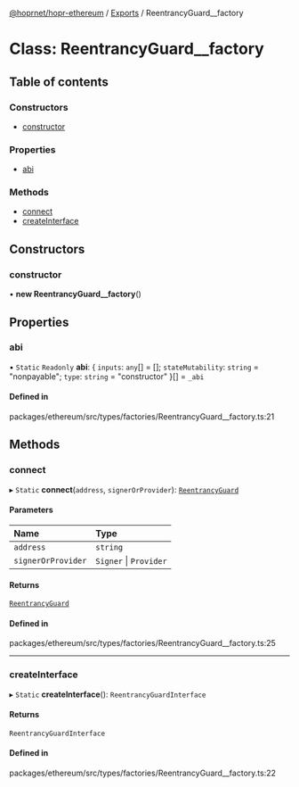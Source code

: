 [@hoprnet/hopr-ethereum](../README.md) / [Exports](../modules.md) / ReentrancyGuard\_\_factory

# Class: ReentrancyGuard\_\_factory

## Table of contents

### Constructors

- [constructor](ReentrancyGuard__factory.md#constructor)

### Properties

- [abi](ReentrancyGuard__factory.md#abi)

### Methods

- [connect](ReentrancyGuard__factory.md#connect)
- [createInterface](ReentrancyGuard__factory.md#createinterface)

## Constructors

### constructor

• **new ReentrancyGuard__factory**()

## Properties

### abi

▪ `Static` `Readonly` **abi**: { `inputs`: `any`[] = []; `stateMutability`: `string` = "nonpayable"; `type`: `string` = "constructor" }[] = `_abi`

#### Defined in

packages/ethereum/src/types/factories/ReentrancyGuard__factory.ts:21

## Methods

### connect

▸ `Static` **connect**(`address`, `signerOrProvider`): [`ReentrancyGuard`](ReentrancyGuard.md)

#### Parameters

| Name | Type |
| :------ | :------ |
| `address` | `string` |
| `signerOrProvider` | `Signer` \| `Provider` |

#### Returns

[`ReentrancyGuard`](ReentrancyGuard.md)

#### Defined in

packages/ethereum/src/types/factories/ReentrancyGuard__factory.ts:25

___

### createInterface

▸ `Static` **createInterface**(): `ReentrancyGuardInterface`

#### Returns

`ReentrancyGuardInterface`

#### Defined in

packages/ethereum/src/types/factories/ReentrancyGuard__factory.ts:22
